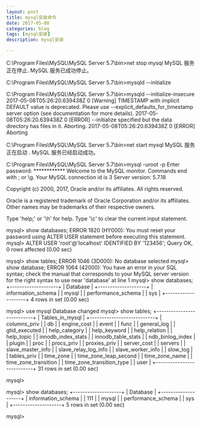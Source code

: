 ```yaml
---
layout: post
title: mysql安装命令
date: 2017-05-08
categories: blog
tags: [mysql安装]
description: mysql安装

---
```




C:\Program Files\MySQL\MySQL Server 5.7\bin>net stop mysql
MySQL 服务正在停止.
MySQL 服务已成功停止。


C:\Program Files\MySQL\MySQL Server 5.7\bin>mysqld --initialize

C:\Program Files\MySQL\MySQL Server 5.7\bin>mysqld --initialize-insecure
2017-05-08T05:26:20.639438Z 0 [Warning] TIMESTAMP with implicit DEFAULT value is deprecated. Please use --explicit_defaults_for_timestamp server option (see documentation for more details).
2017-05-08T05:26:20.639438Z 0 [ERROR] --initialize specified but the data directory has files in it. Aborting.
2017-05-08T05:26:20.639438Z 0 [ERROR] Aborting


C:\Program Files\MySQL\MySQL Server 5.7\bin>net start mysql
MySQL 服务正在启动 .
MySQL 服务已经启动成功。


C:\Program Files\MySQL\MySQL Server 5.7\bin>mysql -uroot -p
Enter password: ************
Welcome to the MySQL monitor.  Commands end with ; or \g.
Your MySQL connection id is 3
Server version: 5.7.18

Copyright (c) 2000, 2017, Oracle and/or its affiliates. All rights reserved.

Oracle is a registered trademark of Oracle Corporation and/or its
affiliates. Other names may be trademarks of their respective
owners.

Type 'help;' or '\h' for help. Type '\c' to clear the current input statement.

mysql> show databases;
ERROR 1820 (HY000): You must reset your password using ALTER USER statement before executing this statement.
mysql> ALTER USER 'root'@'localhost' IDENTIFIED BY '123456';
Query OK, 0 rows affected (0.00 sec)

mysql> show tables;
ERROR 1046 (3D000): No database selected
mysql> show database;
ERROR 1064 (42000): You have an error in your SQL syntax; check the manual that corresponds to your MySQL server version for the right syntax to use near 'database' at line 1
mysql> show databases;
+--------------------+
| Database           |
+--------------------+
| information_schema |
| mysql              |
| performance_schema |
| sys                |
+--------------------+
4 rows in set (0.00 sec)

mysql> use mysql
Database changed
mysql> show tables;
+---------------------------+
| Tables_in_mysql           |
+---------------------------+
| columns_priv              |
| db                        |
| engine_cost               |
| event                     |
| func                      |
| general_log               |
| gtid_executed             |
| help_category             |
| help_keyword              |
| help_relation             |
| help_topic                |
| innodb_index_stats        |
| innodb_table_stats        |
| ndb_binlog_index          |
| plugin                    |
| proc                      |
| procs_priv                |
| proxies_priv              |
| server_cost               |
| servers                   |
| slave_master_info         |
| slave_relay_log_info      |
| slave_worker_info         |
| slow_log                  |
| tables_priv               |
| time_zone                 |
| time_zone_leap_second     |
| time_zone_name            |
| time_zone_transition      |
| time_zone_transition_type |
| user                      |
+---------------------------+
31 rows in set (0.00 sec)

mysql>

mysql> show databases;
+--------------------+
| Database           |
+--------------------+
| information_schema |
| 111                |
| mysql              |
| performance_schema |
| sys                |
+--------------------+
5 rows in set (0.00 sec)

mysql>

